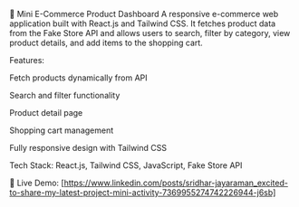 🛒 Mini E-Commerce Product Dashboard
A responsive e-commerce web application built with React.js and Tailwind CSS. It fetches product data from the Fake Store API
 and allows users to search, filter by category, view product details, and add items to the shopping cart.

Features:

Fetch products dynamically from API

Search and filter functionality

Product detail page

Shopping cart management

Fully responsive design with Tailwind CSS

Tech Stack: React.js, Tailwind CSS, JavaScript, Fake Store API

🔗 Live Demo: [https://www.linkedin.com/posts/sridhar-jayaraman_excited-to-share-my-latest-project-mini-activity-7369955274742226944-j6sb]
